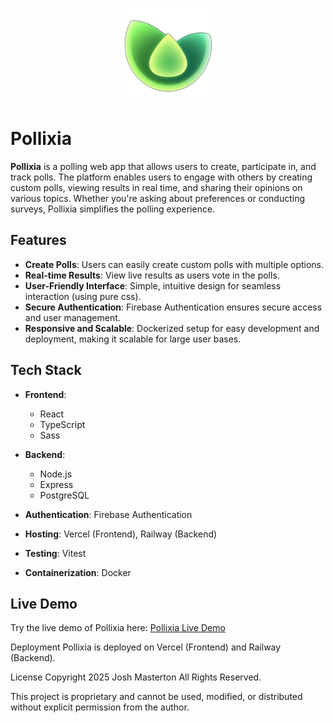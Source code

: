<p align="center">
  <img src="client/src/assets/loopza.png" alt="Pikoria Logo" width="150" />
</p>

# Pollixia

**Pollixia** is a polling web app that allows users to create, participate in, and track polls. The platform enables users to engage with others by creating custom polls, viewing results in real time, and sharing their opinions on various topics. Whether you're asking about preferences or conducting surveys, Pollixia simplifies the polling experience.

## Features

- **Create Polls**: Users can easily create custom polls with multiple options.
- **Real-time Results**: View live results as users vote in the polls.
- **User-Friendly Interface**: Simple, intuitive design for seamless interaction (using pure css).
- **Secure Authentication**: Firebase Authentication ensures secure access and user management.
- **Responsive and Scalable**: Dockerized setup for easy development and deployment, making it scalable for large user bases.

## Tech Stack

- **Frontend**:
  - React
  - TypeScript
  - Sass
  
- **Backend**:
  - Node.js
  - Express
  - PostgreSQL
  
- **Authentication**: Firebase Authentication

- **Hosting**: Vercel (Frontend), Railway (Backend)

- **Testing**: Vitest

- **Containerization**: Docker

## Live Demo

Try the live demo of Pollixia here: [Pollixia Live Demo](https://www.pollixia.com/)

Deployment
Pollixia is deployed on Vercel (Frontend) and Railway (Backend).

License
Copyright 2025 Josh Masterton All Rights Reserved.

This project is proprietary and cannot be used, modified, or distributed without explicit permission from the author.
